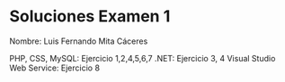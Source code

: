 # Soluciones Examen 1

Nombre: Luis Fernando Mita Cáceres

PHP, CSS, MySQL: Ejercicio 1,2,4,5,6,7
.NET: Ejercicio 3, 4
Visual Studio Web Service: Ejercicio 8



